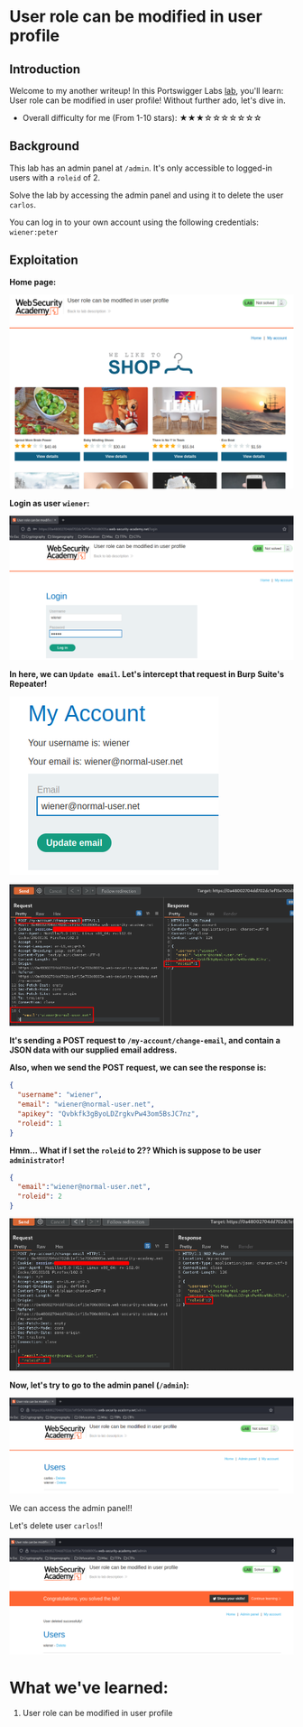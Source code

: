 # User role can be modified in user profile

## Introduction

Welcome to my another writeup! In this Portswigger Labs [lab](https://portswigger.net/web-security/access-control/lab-user-role-can-be-modified-in-user-profile), you'll learn: User role can be modified in user profile! Without further ado, let's dive in.

- Overall difficulty for me (From 1-10 stars): ★★★☆☆☆☆☆☆☆

## Background

This lab has an admin panel at `/admin`. It's only accessible to logged-in users with a `roleid` of 2.

Solve the lab by accessing the admin panel and using it to delete the user `carlos`.

You can log in to your own account using the following credentials: `wiener:peter`

## Exploitation

**Home page:**

![](https://github.com/siunam321/CTF-Writeups/blob/main/Portswigger-Labs/Access-Control/AC-4/images/Pasted%20image%2020221212044715.png)

**Login as user `wiener`:**

![](https://github.com/siunam321/CTF-Writeups/blob/main/Portswigger-Labs/Access-Control/AC-4/images/Pasted%20image%2020221212044735.png)

**In here, we can `Update email`. Let's intercept that request in Burp Suite's Repeater!**

![](https://github.com/siunam321/CTF-Writeups/blob/main/Portswigger-Labs/Access-Control/AC-4/images/Pasted%20image%2020221212045522.png)

![](https://github.com/siunam321/CTF-Writeups/blob/main/Portswigger-Labs/Access-Control/AC-4/images/Pasted%20image%2020221212050356.png)

**It's sending a POST request to `/my-account/change-email`, and contain a JSON data with our supplied email address.**

**Also, when we send the POST request, we can see the response is:**
```json
{
  "username": "wiener",
  "email": "wiener@normal-user.net",
  "apikey": "Qvbkfk3gByoLDZrgkvPw43om5BsJC7nz",
  "roleid": 1
}
```

**Hmm... What if I set the `roleid` to 2?? Which is suppose to be user `administrator`!**
```json
{
  "email":"wiener@normal-user.net",
  "roleid": 2
}
```

![](https://github.com/siunam321/CTF-Writeups/blob/main/Portswigger-Labs/Access-Control/AC-4/images/Pasted%20image%2020221212051310.png)

**Now, let's try to go to the admin panel (`/admin`):**

![](https://github.com/siunam321/CTF-Writeups/blob/main/Portswigger-Labs/Access-Control/AC-4/images/Pasted%20image%2020221212050743.png)

We can access the admin panel!!

Let's delete user `carlos`!!

![](https://github.com/siunam321/CTF-Writeups/blob/main/Portswigger-Labs/Access-Control/AC-4/images/Pasted%20image%2020221212050810.png)

# What we've learned:

1. User role can be modified in user profile